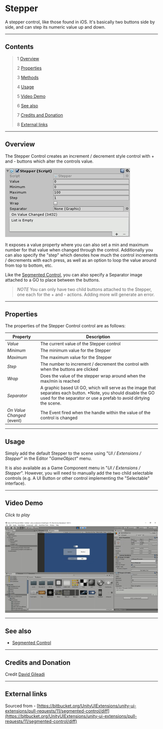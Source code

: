 # Stepper

A stepper control, like those found in iOS. It's basically two buttons side by side, and can step its numeric value up and down.

<!--![](Images/ Game Image.jpg)-->

---------

## Contents

> 1 [Overview](#overview)
>
> 2 [Properties](#properties)
>
> 3 [Methods](#methods)
>
> 4 [Usage](#usage)
>
> 5 [Video Demo](#video-demo)
>
> 6 [See also](#see-also)
>
> 7 [Credits and Donation](#credits-and-donation)
>
> 8 [External links](#external-links)

---------

## Overview

The Stepper Control creates an increment / decrement style control with + and - buttons which alter the controls value.

![](Images/StepperInspector.jpg)

It exposes a value property where you can also set a min and maximum number for that value when changed through the control.  Additionally you can also specify the "step" which denotes how much the control increments / decrements with each press, as well as an option to loop the value around from top to bottom, etc.

Like the [Segmented Control](/Controls/SegmentedControl.md), you can also specify a Separator image attached to a GO to place between the buttons.

> *NOTE* You can only have two child buttons attached to the Stepper, one each for the + and - actions.  Adding more will generate an error.

---------

## Properties

The properties of the Stepper Control control are as follows:

Property | Description
|-|-|
*Value*|The current value of the Stepper control
*Minimum*|The minimum value for the Stepper
*Maximum*|The maximum value for the Stepper
*Step*|The number to increment / decrement the control with when the buttons are clicked
*Wrap*|Does the value of the stepper wrap around when the max/min is reached
*Separator*|A graphic based UI GO, which will serve as the image that separates each button. *Note, you should disable the GO used for the separator or use a prefab to avoid dirtying the scene.
*On Value Changed* (event) |The Event fired when the handle within the value of the control is changed

---------

## Usage

Simply add the default Stepper to the scene using "*UI / Extensions / Stepper*" in the Editor "*GameObject*" menu.

It is also available as a Game Component menu in "*UI / Extensions / Stepper*". However, you will need to manually add the two child selectable controls (e.g. A UI Button or other control implementing the "Selectable" interface).

---------

## Video Demo

*Click to play*

[![Stepper Demo](Images/StepperDemo.jpg)](Images/StepperDemo.mp4 "Stepper Demo")

---------

## See also

* [Segmented Control](/Controls/SegmentedControl.md)

---------

## Credits and Donation

Credit [David Gileadi](https://bitbucket.org/david_gileadi/)

---------

## External links

Sourced from - [https://bitbucket.org/UnityUIExtensions/unity-ui-extensions/pull-requests/11/segmented-control/diff](https://bitbucket.org/UnityUIExtensions/unity-ui-extensions/pull-requests/11/segmented-control/diff)
